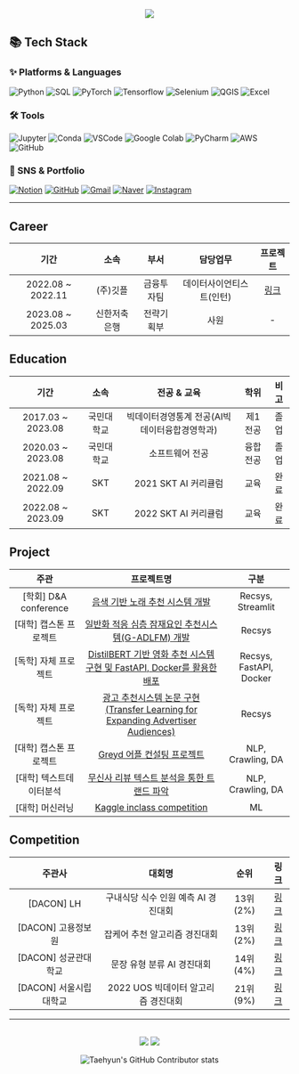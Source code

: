 <!--
**shjang2020/shjang2020** is a ✨ _special_ ✨ repository because its `README.md` (this file) appears on your GitHub profile.

Here are some ideas to get you started:

- 🔭 I’m currently working on ...
- 🌱 I’m currently learning ...
- 👯 I’m looking to collaborate on ...
- 🤔 I’m looking for help with ...
- 💬 Ask me about ...
- 📫 How to reach me: ...
- 😄 Pronouns: ...
- ⚡ Fun fact: ...
-->
<div align=center>
	<img src="https://capsule-render.vercel.app/api?type=waving&color=auto&height=200&section=header&text=SeongHyeon%20Github!&fontSize=80" />	
</div>

## 📚 Tech Stack

### ✨ Platforms & Languages

![Python](https://img.shields.io/badge/Python-orange?style=flat&logo=Python&logoColor=white)
![SQL](https://img.shields.io/badge/SQL-1572B6?style=flat&logo=MYSQL&logoColor=white)
![PyTorch](https://img.shields.io/badge/Pytorch-F80000?style=flat&logo=Pytorch&logoColor=white)
![Tensorflow](https://img.shields.io/badge/Tensorflow-0769AD?style=flat&logo=Tensorflow&logoColor=white)
![Selenium](https://img.shields.io/badge/Selenium-4479A1?style=flat&logo=Selenium&logoColor=white)
![QGIS](https://img.shields.io/badge/QGIS-F7DF1E?style=flat&logo=QGIS&logoColor=white)
![Excel](https://img.shields.io/badge/Excel-43B02A?style=flat&logo=Microsoft%20Excel&logoColor=white)

### 🛠 Tools

![Jupyter](https://img.shields.io/badge/Jupyter-E34F26?style=flat&logo=Jupyter&logoColor=white)
![Conda](https://img.shields.io/badge/Conda-E34F26?style=flat&logo=Anaconda&logoColor=white)
![VSCode](https://img.shields.io/badge/Visual%20Studio%20Code-007ACC?style=flat&logo=VisualStudioCode&logoColor=white)
![Google Colab](https://img.shields.io/badge/Google%20colab-6DB33F?style=flat&logo=Google%20colab&logoColor=white)
![PyCharm](https://img.shields.io/badge/PyCharm-003545?style=flat&logo=PyCharm&logoColor=white)
![AWS](https://img.shields.io/badge/AWS-232F3E?style=flat&logo=AmazonAWS&logoColor=white)
![GitHub](https://img.shields.io/badge/GitHub-181717?style=flat&logo=GitHub&logoColor=white)

### 🎨 SNS & Portfolio

[![Notion](https://img.shields.io/badge/Notion-FF9800?style=flat&logo=Notion&logoColor=white)](https://www.notion.so/SeongHyun-655d731fb5b24495a36b47bd1cab5ee1)
[![GitHub](https://img.shields.io/badge/Github-181717?style=flat&logo=Blogger&logoColor=white)](https://github.com/shjang2020)
[![Gmail](https://img.shields.io/badge/Mail-green?style=flat&logo=Gmail&logoColor=white)](mailto:wkdtjdgus2142@gmail.com)
[![Naver](https://img.shields.io/badge/Mail-43B02A?style=flat&logo=Naver&logoColor=white)](mailto:jjang2142@naver.com)
[![Instagram](https://img.shields.io/badge/Instagram-pink?style=flat&logo=Instagram&logoColor=white)](https://www.instagram.com/seong_82/)

---
## Career
|기간|소속|부서|담당업무|프로젝트|
|:---:|:---:|:---:|:---:|:---:|
|2022.08 ~ 2022.11|(주)깃플|금융투자팀|데이터사이언티스트(인턴)|[링크](https://github.com/shjang2020/Gitple_project)|
|2023.08 ~ 2025.03|신한저축은행|전략기획부|사원|-|

## Education
|기간|소속|전공 & 교육|학위|비고|
|:---:|:---:|:---:|:---:|:---:|
|2017.03 ~ 2023.08|국민대학교|빅데이터경영통계 전공(AI빅데이터융합경영학과)|제1전공|졸업|
|2020.03 ~ 2023.08|국민대학교|소프트웨어 전공|융합전공|졸업|
|2021.08 ~ 2022.09|SKT|2021 SKT AI 커리큘럼|교육|완료|
|2022.08 ~ 2023.09|SKT|2022 SKT AI 커리큘럼|교육|완료|

## Project
|주관|프로젝트명|구분|
|:---:|:---:|:---:|
|[학회] D&A conference|[음색 기반 노래 추천 시스템 개발](https://github.com/shjang2020//I_See_Your_Next_Song)|Recsys, Streamlit|
|[대학] 캡스톤 프로젝트|[일반화 적응 심층 잠재요인 추천시스템(G-ADLFM) 개발](https://github.com/shjang2020//KMU_Capstone/tree/main/2022_Recommendation%20System)|Recsys|
|[독학] 자체 프로젝트|[DistilBERT 기반 영화 추천 시스템 구현 및 FastAPI, Docker를 활용한 배포](https://github.com/shjang2020//Recommendation/tree/main/Project/FastAPI%20and%20Docker%20practice)|Recsys, FastAPI, Docker|
|[독학] 자체 프로젝트|[광고 추천시스템 논문 구현(Transfer Learning for Expanding Advertiser Audiences)](https://github.com/shjang2020//Recommendation/tree/main/Paper/Finding%20Users%20Who%20Act%20Alike_Transfer%20Learning%20for%20Expanding%20Advertiser%20Audiences)|Recsys|
|[대학] 캡스톤 프로젝트|[Greyd 어플 컨설팅 프로젝트](https://github.com/shjang2020//KMU_Capstone/tree/main/2022_Recommendation%20System)|NLP, Crawling, DA|
|[대학] 텍스트데이터분석|[무신사 리뷰 텍스트 분석을 통한 트랜드 파악](https://github.com/shjang2020//KMU_Project/tree/main/텍스트데이터분석%20프로젝트)|NLP, Crawling, DA|
|[대학] 머신러닝|[Kaggle inclass competition](https://github.com/shjang2020//KMU_Project/tree/main/머신러닝%20컴페티션)|ML|

## Competition
|주관사|대회명|순위|링크|
|:---:|:---:|:---:|:---:|
|[DACON] LH|구내식당 식수 인원 예측 AI 경진대회|13위(2%)|[링크](https://github.com/shjang2020//Competition/tree/main/Dacon/구내식당%20식수%20인원%20예측%20AI%20경진대회)|
|[DACON] 고용정보원|잡케어 추천 알고리즘 경진대회|13위(2%)|[링크](https://github.com/shjang2020//Competition/tree/main/Dacon/잡케어%20추천%20알고리즘%20경진대회)|
|[DACON] 성균관대학교|문장 유형 분류 AI 경진대회|14위(4%)|[링크](https://github.com/shjang2020//Competition/tree/main/Dacon/문장%20유형%20분류%20AI%20경진대회)|
|[DACON] 서울시립대학교|2022 UOS 빅데이터 알고리즘 경진대회|21위(9%)|[링크](https://github.com/shjang2020//Competition/tree/main/Dacon/UOS%20빅데이터%20알고리즘%20경진대회)|


---

<div align=center>
	<br>
<img src="https://github-readme-stats.vercel.app/api/top-langs/?username=shjang2020&layout=compact">
<img src="https://github-readme-stats.vercel.app/api?username=shjang2020&show_icons=true">

![Taehyun's GitHub Contributor stats](https://github-contributor-stats.vercel.app/api?username=shjang2020)
</div>
